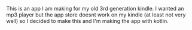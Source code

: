 This is an app I am making for my old 3rd generation kindle. I wanted an mp3 player but the app store doesnt work on my kindle (at least not very well) so I decided to make this and I'm making the app with kotlin.